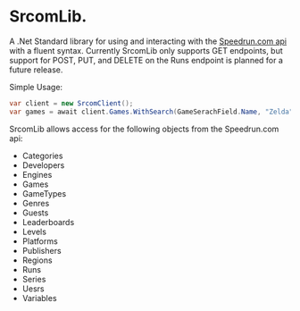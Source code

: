 # SrcomLib.
A .Net Standard library for using and interacting with the [Speedrun.com api](https://github.com/speedruncomorg/api) with a fluent syntax.  Currently SrcomLib only supports GET endpoints, but support for POST, PUT, and DELETE on the Runs endpoint is planned for a future release.

Simple Usage:

```cs
var client = new SrcomClient();
var games = await client.Games.WithSearch(GameSerachField.Name, "Zelda").ExecuteSearchAsync();
```

SrcomLib allows access for the following objects from the Speedrun.com api:
* Categories
* Developers
* Engines
* Games
* GameTypes
* Genres
* Guests
* Leaderboards
* Levels
* Platforms
* Publishers
* Regions
* Runs
* Series
* Uesrs
* Variables
